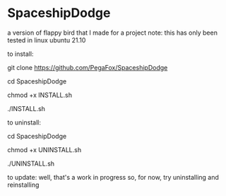 # SpaceshipDodge
a version of flappy bird that I made for a project
note: this has only been tested in linux ubuntu 21.10

to install:

git clone https://github.com/PegaFox/SpaceshipDodge

cd SpaceshipDodge

chmod +x INSTALL.sh

./INSTALL.sh

to uninstall:

cd SpaceshipDodge

chmod +x UNINSTALL.sh

./UNINSTALL.sh

to update:
well, that's a work in progress so, for now, try uninstalling and reinstalling

